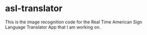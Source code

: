 # asl-translator
This is the image recognition code for the Real Time American Sign Language Translator App that I am working on.
